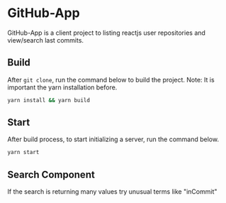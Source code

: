 
# GitHub-App

GitHub-App is a client project to listing reactjs user repositories and view/search last commits.

## Build

After `git clone`, run the command below to build the project.
Note: It is important the yarn installation before.

```sh
yarn install && yarn build
```

## Start 

After build process, to start initializing a server, run the command below.
```sh
yarn start
```

## Search Component

If the search is returning many values try unusual terms like "inCommit"
